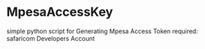 # MpesaAccessKey
simple python script for Generating Mpesa Access Token
required: safaricom Developers Account
